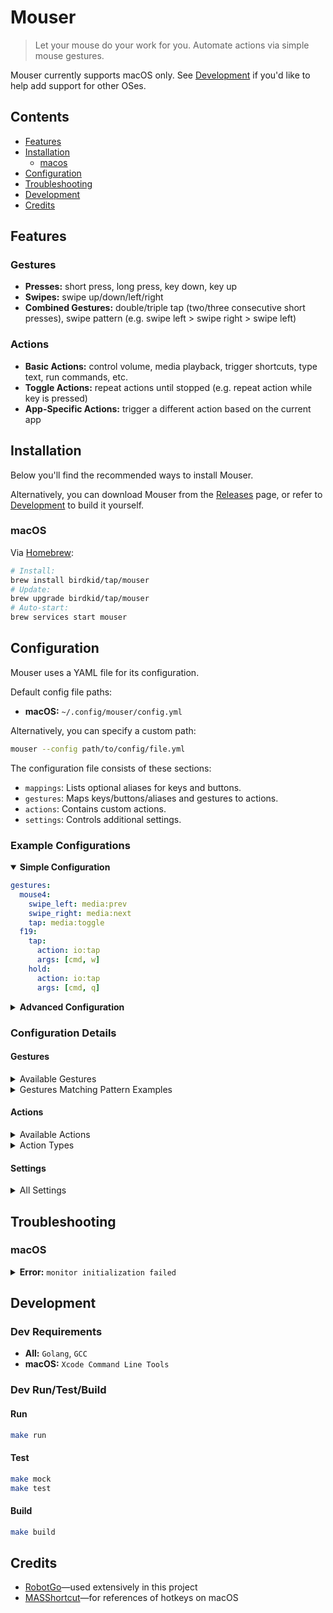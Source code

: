 # Mouser

> Let your mouse do your work for you. Automate actions via simple mouse gestures.

Mouser currently supports macOS only. See [Development](#development) if you'd like to help add support for other OSes.

## Contents

- [Features](#features)
- [Installation](#installation)
  - [macos](#macos)
- [Configuration](#configuration)
- [Troubleshooting](#troubleshooting)
- [Development](#development)
- [Credits](#credits)


## Features

### Gestures
- **Presses:** short press, long press, key down, key up
- **Swipes:** swipe up/down/left/right
- **Combined Gestures:** double/triple tap (two/three consecutive short presses), swipe pattern (e.g. swipe left > swipe right > swipe left)

### Actions
- **Basic Actions:** control volume, media playback, trigger shortcuts, type text, run commands, etc.
- **Toggle Actions:** repeat actions until stopped (e.g. repeat action while key is pressed)
- **App-Specific Actions:** trigger a different action based on the current app


## Installation

Below you'll find the recommended ways to install Mouser.

Alternatively, you can download Mouser from the [Releases](https://github.com/birdkid/Mouser/releases) page, or refer to [Development](#development) to build it yourself.

### macOS
Via [Homebrew](https://brew.sh/):
```sh
# Install:
brew install birdkid/tap/mouser
# Update:
brew upgrade birdkid/tap/mouser
# Auto-start:
brew services start mouser
```


## Configuration

Mouser uses a YAML file for its configuration.

Default config file paths:
- **macOS:** `~/.config/mouser/config.yml`

Alternatively, you can specify a custom path:
```sh
mouser --config path/to/config/file.yml
```

The configuration file consists of these sections:
- `mappings`: Lists optional aliases for keys and buttons.
- `gestures`: Maps keys/buttons/aliases and gestures to actions.
- `actions`: Contains custom actions.
- `settings`: Controls additional settings.

### Example Configurations

<details open>
<summary title="View Simple Configuration"><strong>Simple Configuration</strong></summary>

```yaml
gestures:
  mouse4:
    swipe_left: media:prev
    swipe_right: media:next
    tap: media:toggle
  f19:
    tap:
      action: io:tap
      args: [cmd, w]
    hold:
      action: io:tap
      args: [cmd, q]
```
</details>

<details>
<summary title="View Advanced Configuration"><strong>Advanced Configuration</strong></summary>

```yaml
mappings:
  GOTO_PREV: f13
  GOTO_NEXT: f15
  VOL_DOWN: f11
  VOL_UP: f12
  MEDIA: mouse4
  CLOSE: mouse5

gestures:
  GOTO_PREV:
    key_down: mac:prev-tab:toggle:on
    key_up: mac:prev-tab:toggle:off
  GOTO_NEXT:
    key_down: mac:next-tab:toggle:on
    key_up: mac:next-tab:toggle:off
  VOL_DOWN:
    key_down: vol:down:toggle:on
    key_up: vol:down:toggle:off
  VOL_UP:
    key_down: vol:up:toggle:on
    key_up: vol:up:toggle:off
  MEDIA:
    swipe_left: media:prev
    swipe_right: media:next
    swipe_up: mac:open-media-player
    tap.tap: media:toggle
    hold: media:toggle
  CLOSE:
    tap: mac:smart-close-window
    hold: mac:quit-app

actions:

  mac:prev-tab:
    action: io:tap
    args: [ctrl, shift, tab]
  mac:next-tab:
    action: io:tap
    args: [ctrl, tab]

  vol:down:toggle:
    type: toggle
    action: vol:down
    init-delay: 100
    repeat-delay: 100
  vol:up:toggle:
    type: toggle
    action: vol:up
    init-delay: 100
    repeat-delay: 100

  mac:close-window:
    action: io:tap
    args: [cmd, w]
  mac:quit-app:
    action: io:tap
    args: [cmd, q]

  mac:open-media-player:
    action: os:open
    args: [/Applications/Spotify.app]

  mac:smart-close-window:
    type: app-branch
    branches:
      /Applications/MyCriticalApp.app: null
    fallback: mac:close-window

settings:
  toggles:
    init-delay: 250
    repeat-delay: 200
```
</details>

### Configuration Details

#### Gestures
<details>
<summary title="View Available Gestures">Available Gestures</summary>

- `key_down`
- `key_up`
- `tap`
- `hold`
- `swipe_up`
- `swipe_down`
- `swipe_left`
- `swipe_right`
</details>

<details>
<summary title="View Gestures Matching Pattern Examples">Gestures Matching Pattern Examples</summary>

- `swipe_up`: every `swipe_up` event.
- `tap.tap`: double-taps.
- `swipe_left.swipe_down.swipe_right.swipe_up`: when swiping ← ↓ → ↑.
</details>

#### Actions
<details>
<summary title="View Available Actions">Available Actions</summary>

- `vol:down`: decreases the audio volume level
- `vol:up`: increases the audio volume level
- `vol:mute`: toggles between muting and unmuting audio
- `media:toggle`: toggles between playing and pausing the current media
- `media:prev`: rewindes the current or jumps back to the previous media record
- `media:next`: forwards to the next media record
- `os:close-window`: closes the current window
- `misc:none`: does nothing

- `io:tap`: triggers a short key press & release; arguments:
	- _modifiers…_: optional modifiers to hold during the key tap, e.g.
	  `shift`, `cmd`, etc.
	- _key_: the name of the key to tap, e.g. `f1`, `a`, `enter` etc

- `io:type`: writes out the given text; arguments:
	- _text_: the text to type out

- `io:scroll`: triggers a scroll event; arguments:
	- _x_: the distance in pixels to scroll horizontally (left to right)
	- _y_: the distance in pixels to scroll vertically (top to bottom)

- `os:open`: opens a file or application; arguments:
	- _file_: the path to the file or application to open
	- _openArgs…_: list of extra arguments to pass to the open command

- `os:cmd`: runs a custom command; arguments:
	- _cmd_: the command name or path
	- _cmdArgs…_: list of extra arguments to pass to the command

- `misc:sleep`: pauses action execution for a given time; arguments:
	- _duration_: the duration of the pause in milliseconds > 0
</details>

<details>
<summary title="View Action Types">Action Types</summary>

```yaml
actions:

  # Simple actions.
  my-action: some-action
  my-action-with-args:
    action: some-action
    args: [12, 34]

  # Toggle actions.
  my-toggle-with-delay:
    type: toggle
    action: some-toggled-action
    init-delay: 500
  my-fast-toggle:
    type: toggle
    action:
      action: some-toggled-action
      args: [56, 78]
    init-delay: 50
    repeat-delay: 0

  # App-specific actions.
  my-app-actions:
    type: app-branch
    branches:
      /Applications/MyApp1.app: some-app1-action
      /Applications/MyApp2.app:
        action: some-app2-action
        args: [foo, bar]
    fallback: some-fallback-action
```
</details>

#### Settings
<details>
<summary title="View All Settings">All Settings</summary>

```yaml
# All times are in milliseconds.
# All distances are in pixels.
settings:

  # Enable verbose logging.
  debug: false

  gestures:
    # Min time before a subsequent gesture starts a new gesture combo.
    ttl: 500
    # Max time until a press-and-release is considered a short press ("tap")
    # instead of a long press ("hold").
    short-press-ttl: 500
    # Max number of gestures in a given gesture combo.
    cap: 8

  swipes:
    # Min distance until mouse movement is considered a swipe.
    min-dist: 30
    # Max time repetitive identical swipe directions are surpressed.
    throttle: 250
    # Tick rate determining how often the current mouse position is checked for
    # a potential swipe gesture.
    poll-rate: 100

  toggles:
    # Default delay between the first action trigger and subsequent repeats.
    init-delay: 200
    # Default delay between subsequent repeats.
    repeat-delay: 100
```
</details>


## Troubleshooting

### macOS
<details>
<summary title="View Error: monitor initialization failed"><strong>Error:</strong> <code>monitor initialization failed</code></summary>

Ensure you have granted the app the necessary permissions:
1. Go to _System Perferences > Security & Privacy > Privacy > Accessibility_.
1. Enable _mouser_.
1. Restart Mouser.
</details>


## Development

### Dev Requirements

- **All:** `Golang`, `GCC`
- **macOS:** `Xcode Command Line Tools`

### Dev Run/Test/Build
#### Run
```sh
make run
```
#### Test
```sh
make mock
make test
```
#### Build
```sh
make build
```


## Credits

- [RobotGo](https://github.com/go-vgo/robotgo)—used extensively in this project
- [MASShortcut](https://github.com/shpakovski/MASShortcut)—for references of hotkeys on macOS
